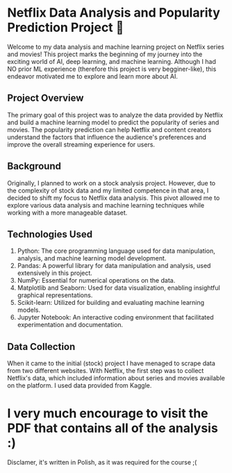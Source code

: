 # Netflix Data Analysis and Popularity Prediction Project 🎥


Welcome to my data analysis and machine learning project on Netflix series and movies! This project marks the beginning of my journey into the exciting world of AI, deep learning, and machine learning. Although I had NO prior ML experience (therefore this project is very begginer-like), this endeavor motivated me to explore and learn more about AI.

## Project Overview

The primary goal of this project was to analyze the data provided by Netflix and build a machine learning model to predict the popularity of series and movies. The popularity prediction can help Netflix and content creators understand the factors that influence the audience's preferences and improve the overall streaming experience for users.

## Background
Originally, I planned to work on a stock analysis project. However, due to the complexity of stock data and my limited competence in that area, I decided to shift my focus to Netflix data analysis. This pivot allowed me to explore various data analysis and machine learning techniques while working with a more manageable dataset.

## Technologies Used
1. Python: The core programming language used for data manipulation, analysis, and machine learning model development.
2. Pandas: A powerful library for data manipulation and analysis, used extensively in this project.
3. NumPy: Essential for numerical operations on the data.
4. Matplotlib and Seaborn: Used for data visualization, enabling insightful graphical representations.
5. Scikit-learn: Utilized for building and evaluating machine learning models.
6. Jupyter Notebook: An interactive coding environment that facilitated experimentation and documentation.

## Data Collection
When it came to the initial (stock) project I have menaged to scrape data from two different websites.
With Netflix, the first step was to collect Netflix's data, which included information about series and movies available on the platform. I used data provided from Kaggle.

# I very much encourage to visit the PDF that contains all of the analysis :)
Disclamer, it's written in Polish, as it was required for the course ;(
